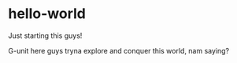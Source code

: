 # hello-world
Just starting this guys!

G-unit here guys tryna explore and conquer this world, nam saying?
